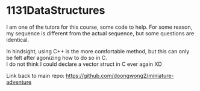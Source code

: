 # 1131DataStructures
I am one of the tutors for this course, some code to help.
For some reason, my sequence is different from the actual sequence, but some questions are identical.  

In hindsight, using C++ is the more comfortable method, but this can only be felt after agonizing how to do so in C.    
I do not think I could declare a vector struct in C ever again XD  

Link back to main repo: https://github.com/doongwong2/miniature-adventure

